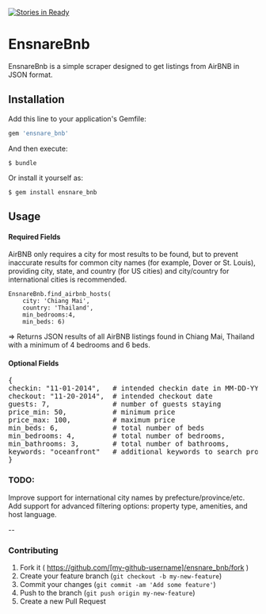 [![Stories in Ready](https://badge.waffle.io/hackerparadise2014/ensnare_bnb.png?label=ready&title=Ready)](https://waffle.io/hackerparadise2014/ensnare_bnb)
# EnsnareBnb

EnsnareBnb is a simple scraper designed to get listings from AirBNB in JSON
format.

## Installation

Add this line to your application's Gemfile:

```ruby
gem 'ensnare_bnb'
```

And then execute:

    $ bundle

Or install it yourself as:

    $ gem install ensnare_bnb

## Usage

#### Required Fields

AirBNB only requires a city for most results to be found, but to prevent inaccurate results for common city names (for example, Dover or St. Louis), providing city, state, and country (for US cities) and city/country for international cities is recommended.

```
EnsnareBnb.find_airbnb_hosts(
	city: 'Chiang Mai', 
	country: 'Thailand',
	min_bedrooms:4, 
	min_beds: 6)
```
=> Returns JSON results of all AirBNB listings found in Chiang Mai, Thailand with a minimum of 4 bedrooms and 6 beds.

#### Optional Fields
<pre>
{
checkin: "11-01-2014",   # intended checkin date in MM-DD-YYYY
checkout: "11-20-2014",  # intended checkout date
guests: 7, 				 # number of guests staying
price_min: 50, 			 # minimum price
price_max: 100, 		 # maximum price
min_beds: 6, 			 # total number of beds
min_bedrooms: 4, 		 # total number of bedrooms,
min_bathrooms: 3, 		 # total number of bathrooms,
keywords: "oceanfront" 	 # additional keywords to search properties by
}
</pre>

### TODO:

Improve support for international city names by prefecture/province/etc.
Add support for advanced filtering options: property type, amenities, and host language.

--

### Contributing

1. Fork it ( https://github.com/[my-github-username]/ensnare_bnb/fork )
2. Create your feature branch (`git checkout -b my-new-feature`)
3. Commit your changes (`git commit -am 'Add some feature'`)
4. Push to the branch (`git push origin my-new-feature`)
5. Create a new Pull Request
